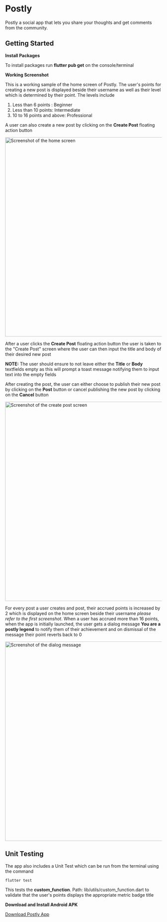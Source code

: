 # Postly

Postly a social app that lets you share your thoughts and get comments from the community.

## Getting Started

**Install Packages**


To install packages run **flutter pub get** on the console/terminal

**Working Screenshot**


This is a working sample of the home screen of Postly. The user's points for creating a new post is displayed beside their username as well as their level which is determined by their point. The levels include
1. Less than 6 points : Beginner 
2. Less than 10 points: Intermediate
3. 10 to 16 points and above: Professional


A user can also create a new post by clicking on the **Create Post** floating action button


<img alt="Screenshot of the home screen" src="https://drive.google.com/uc?export=view&id=1wzNPnO6H_ujdz9AqzDaHT_K10I_OpUjP" height="640">


After a user clicks the **Create Post** floating action button the user is taken to the "Create Post" screen where the user can then input the title and body of their desired new post


**NOTE:** The user should ensure to not leave either the **Title** or **Body** textfields empty as this will prompt a toast message notifying them to input text into the empty fields


After creating the post, the user can either choose to publish their new post by clicking on the **Post** button or cancel publishing the new post by clicking on the **Cancel** button


<img alt="Screenshot of the create post screen" src="https://drive.google.com/uc?export=view&id=1Fn0j8Yf4h3QUa_rhU-b2R3ypDKytllWr" height="640"> 


For every post a user creates and post, their accrued points is increased by 2 which is displayed on the home screen beside their username *please refer to the first screenshot*. When a user has accrued more than 16 points, when the app is initially launched, the user gets a dialog message **You are a postly legend** to notify them of their achievement and on dismissal of the message their point reverts back to 0


<img alt="Screenshot of the dialog message" src="https://drive.google.com/uc?export=view&id=1ExVctbigfeH7E0G_udKia4S_Zj08LJR5" height="640">


## Unit Testing
The app also includes a Unit Test which can be run from the terminal using the command


```Dart
flutter test
```

This tests the **custom_function**. Path: lib/utils/custom_function.dart to validate that the user's points displays the appropriate metric badge title

**Download and Install Android APK**


[Download Postly App](https://github.com/unknownaloy/postly/raw/Ellis/apk/postly.apk)
